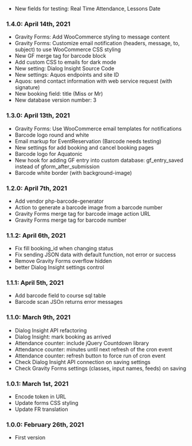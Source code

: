 * New fields for testing: Real Time Attendance, Lessons Date

### 1.4.0: April 14th, 2021
* Gravity Forms: Add WooCommerce styling to message content
* Gravity Forms: Customize email notification (headers, message, to, subject) to use WooCommerce CSS styling
* New GF merge tag for barcode block
* Add custom CSS to emails for dark mode
* New setting: Dialog Insight Source Code
* New settings: Aquos endpoints and site ID
* Aquos: send contact information with web service request (with signature)
* New booking field: title (Miss or Mr)
* New database version number: 3

### 1.3.0: April 13th, 2021
* Gravity Forms: Use WooCommerce email templates for notifications
* Barcode logo round and white
* Email markup for EventReservation (Barcode needs testing)
* New settings for add booking and cancel booking pages
* Barcode logo for Aquatonic
* New hook for adding GF entry into custom database: gf_entry_saved instead of gform_after_submission
* Barcode white border (with background-image)

### 1.2.0: April 7th, 2021
* Add vendor php-barcode-generator
* Action to generate a barcode image from a barcode number
* Gravity Forms merge tag for barcode image action URL
* Gravity Forms merge tag for barcode number

### 1.1.2: April 6th, 2021
* Fix fill booking_id when changing status
* Fix sending JSON data with default function, not error or success  
* Remove Gravity Forms overflow hidden
* better Dialog Insight settings control

### 1.1.1: April 5th, 2021
* Add barcode field to course sql table
* Barcode scan JSOn returns error messages

### 1.1.0: March 9th, 2021
* Dialog Insight API refactoring
* Dialog Insight: mark booking as arrived
* Attendance counter: include jQuery Countdown library
* Attendance counter: minutes until next refresh of the cron event
* Attendance counter: refresh button to force run of cron event
* Check Dialog Insight API connection on saving settings
* Check Gravity Forms settings (classes, input names, feeds) on saving

### 1.0.1: March 1st, 2021
* Encode token in URL
* Update forms CSS styling
* Update FR translation

### 1.0.0: February 26th, 2021
* First version